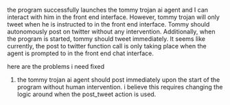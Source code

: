 the program successfully launches the tommy trojan ai agent and I can interact with him in the front end interface. However, tommy trojan will only tweet when he is instructed to in the front end interface. Tommy should autonomously post on twitter without any intervention. Additionally, when the program is started, tommy should tweet immediately. It seems like currently, the post to twitter function call is only taking place when the agent is prompted to in the front end chat interface. 

here are the problems i need fixed

1. the tommy trojan ai agent should post immediately upon the start of the program without human intervention. i believe this requires changing the logic around when the post_tweet action is used.
